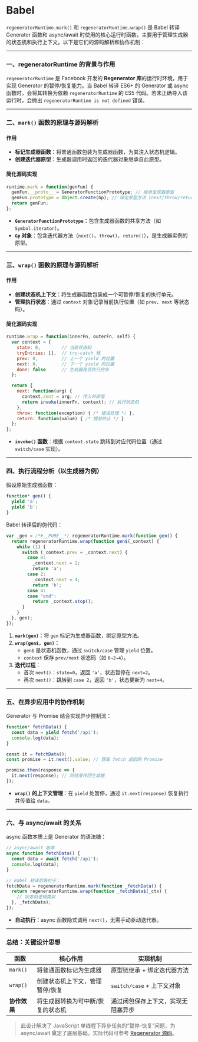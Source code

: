# Babel
`regeneratorRuntime.mark()` 和 `regeneratorRuntime.wrap()` 是 Babel 转译 Generator 函数和 async/await 时使用的核心运行时函数，主要用于管理生成器的状态机和执行上下文。以下是它们的源码解析和协作机制：

---

### **一、regeneratorRuntime 的背景与作用**
`regeneratorRuntime` 是 Facebook 开发的 **Regenerator 库**的运行时环境，用于实现 Generator 的暂停/恢复能力。当 Babel 转译 ES6+ 的 Generator 或 async 函数时，会将其转换为依赖 `regeneratorRuntime` 的 ES5 代码。若未正确导入该运行时，会抛出 `regeneratorRuntime is not defined` 错误。

---

### **二、`mark()` 函数的原理与源码解析**
#### **作用**
- **标记生成器函数**：将普通函数包装为生成器函数，为其注入状态机逻辑。
- **创建迭代器原型**：生成器调用时返回的迭代器对象继承自此原型。

#### **简化源码实现**
```javascript
runtime.mark = function(genFun) {
  genFun.__proto__ = GeneratorFunctionPrototype; // 继承生成器原型
  genFun.prototype = Object.create(Gp); // 绑定原型方法 (next/throw/return)
  return genFun;
};
```
- **`GeneratorFunctionPrototype`**：包含生成器函数的共享方法（如 `Symbol.iterator`）。
- **`Gp` 对象**：包含迭代器方法（`next()`、`throw()`、`return()`），是生成器实例的原型。

---

### **三、`wrap()` 函数的原理与源码解析**
#### **作用**
- **创建状态机上下文**：将生成器函数包装成一个可暂停/恢复的执行单元。
- **管理执行状态**：通过 `context` 对象记录当前执行位置（如 `prev`、`next` 等状态码）。

#### **简化源码实现**
```javascript
runtime.wrap = function(innerFn, outerFn, self) {
  var context = {
    state: 0,        // 当前状态码
    tryEntries: [],  // try-catch 栈
    prev: 0,         // 上一个 yield 的位置
    next: 0,         // 下一个 yield 的位置
    done: false      // 生成器是否执行完毕
  };

  return {
    next: function(arg) {
      context.sent = arg; // 传入外部值
      return invoke(innerFn, context); // 执行状态机
    },
    throw: function(exception) { /* 错误处理 */ },
    return: function(value) { /* 提前终止 */ }
  };
};
```
- **`invoke()` 函数**：根据 `context.state` 跳转到对应代码位置（通过 `switch/case` 实现）。

---

### **四、执行流程分析（以生成器为例）**
假设原始生成器函数：
```javascript
function* gen() {
  yield 'a';
  yield 'b';
}
```

Babel 转译后的伪代码：
```javascript
var _gen = /*#__PURE__*/ regeneratorRuntime.mark(function gen() {
  return regeneratorRuntime.wrap(function gen$(_context) {
    while (1) {
      switch (_context.prev = _context.next) {
        case 0:
          _context.next = 2;
          return 'a';
        case 2:
          _context.next = 4;
          return 'b';
        case 4:
        case "end":
          return _context.stop();
      }
    }
  }, gen);
});
```
1. **`mark(gen)`**：将 `gen` 标记为生成器函数，绑定原型方法。
2. **`wrap(gen$, gen)`**：
    - `gen$` 是状态机函数，通过 `switch/case` 管理 `yield` 位置。
    - `context` 保存 `prev/next` 状态码（如 `0→2→4`）。
3. **迭代过程**：
    - 首次 `next()`：`state=0`，返回 `'a'`，状态暂停在 `next=2`。
    - 再次 `next()`：跳转到 `case 2`，返回 `'b'`，状态更新为 `next=4`。

---

### **五、在异步应用中的协作机制**
Generator 与 Promise 结合实现异步控制流：
```javascript
function* fetchData() {
  const data = yield fetch('/api');
  console.log(data);
}

const it = fetchData();
const promise = it.next().value; // 获取 fetch 返回的 Promise

promise.then(response => {
  it.next(response); // 将结果传回生成器
});
```
- **`wrap()` 的上下文管理**：在 `yield` 处暂停，通过 `it.next(response)` 恢复执行并传值给 `data`。

---

### **六、与 async/await 的关系**
async 函数本质上是 Generator 的语法糖：
```javascript
// async/await 版本
async function fetchData() {
  const data = await fetch('/api');
  console.log(data);
}

// Babel 转译后等价于：
fetchData = regeneratorRuntime.mark(function _fetchData() {
  return regeneratorRuntime.wrap(function _fetchData$(_ctx) {
    // 状态机逻辑类似
  }, _fetchData);
});
```
- **自动执行**：async 函数隐式调用 `next()`，无需手动驱动迭代器。

---

### **总结：关键设计思想**
| **函数**         | **核心作用**                              | **实现机制**                     |
|------------------|------------------------------------------|----------------------------------|
| `mark()`         | 将普通函数标记为生成器                    | 原型链继承 + 绑定迭代器方法       |
| `wrap()`         | 创建状态机上下文，管理暂停/恢复          | `switch/case` + 上下文对象       |
| **协作效果**     | 将生成器转换为可中断/恢复的状态机         | 通过闭包保存上下文，实现无阻塞异步 |

> 此设计解决了 JavaScript 单线程下异步任务的“暂停-恢复”问题，为 async/await 奠定了底层基础。实际代码可参考 [Regenerator 源码](https://github.com/facebook/regenerator)。
